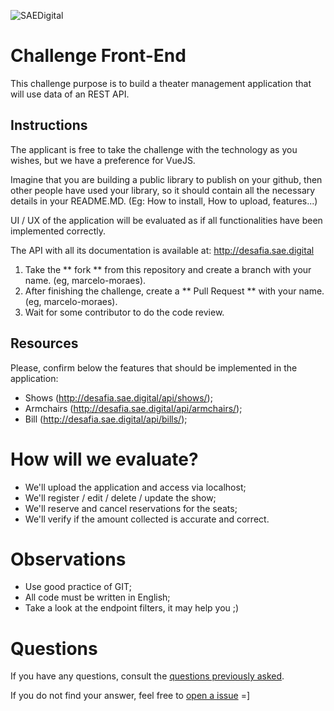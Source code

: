 ![SAEDigital](https://s3.sa-east-1.amazonaws.com/avasae/avasae/logos/logo-sae.png)

# Challenge Front-End

This challenge purpose is to build a theater management application that will use data of an REST API.

## Instructions
The applicant is free to take the challenge with the technology as you wishes, but we have a preference for VueJS.


Imagine that you are building a public library to publish on your github, then other people have used your library, so it should contain all the necessary details in your README.MD. (Eg: How to install, How to upload, features...)

UI / UX of the application will be evaluated as if all functionalities have been implemented correctly.

The API with all its documentation is available at: http://desafia.sae.digital

1. Take the ** fork ** from this repository and create a branch with your name. (eg, marcelo-moraes).
2. After finishing the challenge, create a ** Pull Request ** with your name. (eg, marcelo-moraes).
3. Wait for some contributor to do the code review.

## Resources
Please, confirm below the features that should be implemented in the application:
  * Shows (http://desafia.sae.digital/api/shows/); 
  * Armchairs (http://desafia.sae.digital/api/armchairs/);
  * Bill (http://desafia.sae.digital/api/bills/);

  
# How will we evaluate?
  * We'll upload the application and access via localhost;
  * We'll register / edit / delete / update the show;
  * We'll reserve and cancel reservations for the seats;
  * We'll verify if the amount collected is accurate and correct.
  
# Observations
- Use good practice of GIT;
- All code must be written in English;
- Take a look at the endpoint filters, it may help you ;)
  
# Questions

If you have any questions, consult the [questions previously asked](https://github.com/saedigital/SAE-Desafia-Front-end/issues).

If you do not find your answer, feel free to [open a issue](https://github.com/saedigital/SAE-Desafia-Front-end/issues/new) =]